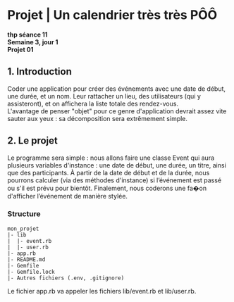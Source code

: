 # Projet | Un calendrier très très PÔÔ
**thp séance 11**\
**Semaine 3, jour 1**\
**Projet 01**

## 1. Introduction
Coder une application pour créer des événements avec une date de début, une durée, et un nom. Leur rattacher un lieu, des utilisateurs (qui y assisteront), et on affichera la liste totale des rendez-vous.\
L'avantage de penser "objet" pour ce genre d'application devrait assez vite sauter aux yeux : sa décomposition sera extrêmement simple.

## 2. Le projet
Le programme sera simple : nous allons faire une classe Event qui aura plusieurs variables d'instance : une date de début, une durée, un titre, ainsi que des participants. À partir de la date de début et de la durée, nous pourrons calculer (via des méthodes d'instance) si l’événement est passé ou s'il est prévu pour bientôt. Finalement, nous coderons une fa�on d'afficher l’événement de manière stylée.

### Structure
```
mon_projet
|- lib
|  |- event.rb
|  |- user.rb
|- app.rb
|- README.md
|- Gemfile
|- Gemfile.lock
|- Autres fichiers (.env, .gitignore)
```
Le fichier app.rb va appeler les fichiers lib/event.rb et lib/user.rb.
